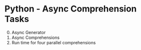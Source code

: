 # Python - Async Comprehension Tasks

0. Async Generator
1. Async Comprehensions
2. Run time for four parallel comprehensions
